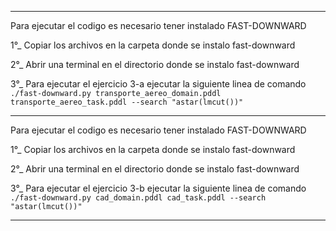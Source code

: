 **************************************************************************
Para ejecutar el codigo es necesario tener instalado FAST-DOWNWARD

1°_ Copiar los archivos en la carpeta donde se instalo fast-downward

2°_ Abrir una terminal en el directorio donde se instalo fast-downward

3°_ Para ejecutar el ejercicio 3-a ejecutar la siguiente linea de comando 
	 ```
	./fast-downward.py transporte_aereo_domain.pddl transporte_aereo_task.pddl --search "astar(lmcut())"
	 ```
**************************************************************************
Para ejecutar el codigo es necesario tener instalado FAST-DOWNWARD

1°_ Copiar los archivos en la carpeta donde se instalo fast-downward

2°_ Abrir una terminal en el directorio donde se instalo fast-downward

3°_ Para ejecutar el ejercicio 3-b ejecutar la siguiente linea de comando 
	 ```
	./fast-downward.py cad_domain.pddl cad_task.pddl --search "astar(lmcut())"
	 ```
**************************************************************************
